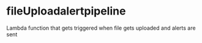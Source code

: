 # fileUploadalertpipeline
Lambda function that gets triggered when file gets uploaded and alerts are sent
